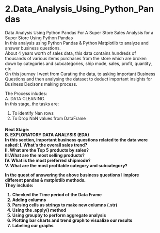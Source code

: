 # 2.Data_Analysis_Using_Python_Pandas
Data Analysis Using Python Pandas For A Super Store 
Sales Analysis for a Super Store Using Python Pandas<Br>
In this analysis using Python Pandas & Python Matplotlib to analyze and answer business questions.<br> 
About 4 years worth of sales data, this data contains hundreds of thousands of various items purchases from the store which are broken down by categories and subcategories, ship mode, sales, profit, quantity, etc.<br>
On this journey I went from Curating the data, to asking important Business Questions and then analysing the dataset to deduct important insights for Business Decisons making process.<br>

The Process inludes:<br>
 A.  DATA CLEANING.<br>
In this stage, the tasks are:
1.  To identify Nan rows   
2.  To Drop NaN values from DataFrame

<h4>Next Stage:<br>
B.  EXPLORATORY DATA ANALYSIS (EDA) <br>
In this section, important business questions related to the data were asked:
I.  What's the overall sales trend?<br>
II. What are the Top 5 products by sales?<br>
III.What are the most selling products?<br>
IV. What is the most preferred shipmode?<br>
V.  What are the most profitable category and subcategory?<br>

In the quest of answering the above business questions I implore different pandas & matplotlib methods.<br>
They include:<br>
1.  Checked the Time period of the Data Frame<br>
2.  Adding columns<br>
3.  Parsing cells as strings to make new columns (.str)<br>
4.  Using the .apply() method<br>
5.  Using groupby to perform aggregate analysis<br>
6.  Plotting bar charts and trend graph to visualize our results<br>
7.  Labeling our graphs<br>
